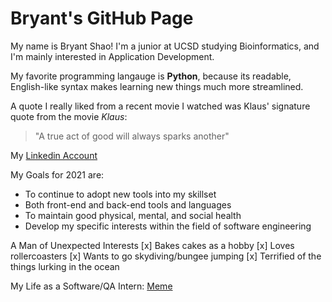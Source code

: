 # Bryant's GitHub Page
My name is Bryant Shao! I'm a junior at UCSD studying Bioinformatics, and I'm mainly interested in Application Development.

My favorite programming langauge is **Python**, because its readable, English-like syntax makes learning new things much more streamlined.

A quote I really liked from a recent movie I watched was Klaus' signature quote from the movie *Klaus*:

> "A true act of good will always sparks another"

My [Linkedin Account](www.linkedin.com/in/bryant-shao)

My Goals for 2021 are:
- To continue to adopt new tools into my skillset
 - Both front-end and back-end tools and languages 
- To maintain good physical, mental, and social health
- Develop my specific interests within the field of software engineering

A Man of Unexpected Interests
[x] Bakes cakes as a hobby
[x] Loves rollercoasters
[x] Wants to go skydiving/bungee jumping
[x] Terrified of the things lurking in the ocean

My Life as a Software/QA Intern:
[Meme](Funny_meme.png)
